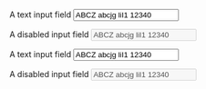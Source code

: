 <section>
  <p>
    <label for="textin-b1">A text input field</label>
    <input class="au-text-input au-text-input--block js-focus-me" name="textin-b1" id="textin-b1" type="text" value="ABCZ abcjg liI1 12340">
  </p>

  <p>
    <label for="textin-b1">A disabled input field</label>
    <input class="au-text-input au-text-input--block js-focus-me" name="textin-b1" id="textin-b1" type="text" value="ABCZ abcjg liI1 12340" disabled>
  </p>
</section>

<div class="au-body au-body--dark">
  <p>
    <label for="textin-b1">A text input field</label>
    <input class="au-text-input au-text-input--dark au-text-input--block js-focus-me" name="textin-b1" id="textin-b1" type="text" value="ABCZ abcjg liI1 12340">
  </p>

  <p>
    <label for="textin-b1">A disabled input field</label>
    <input class="au-text-input au-text-input--dark au-text-input--block js-focus-me" name="textin-b1" id="textin-b1" type="text" value="ABCZ abcjg liI1 12340" disabled>
  </p>
</div>
